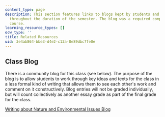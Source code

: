 ```yaml
---
content_type: page
description: This section features links to blogs kept by students and the professor
  throughout the duration of the semester. The blog was a required component of the
  course.
learning_resource_types: []
ocw_type: ''
title: Related Resources
uid: 3e4ab864-bbe3-d4e2-c13a-0e89dbc7fe0e
---
```


Class Blog
----------

There is a community blog for this class (see below). The purpose of the blog is to allow students to work through key ideas and texts for the class in a less formal kind of writing that allows them to see each other's work and comment on it constructively. Blog entries will not be graded individually, but will count collectively as another essay grade as part of the final grade for the class.

[Writing about Nature and Environmental Issues Blog](http://community.livejournal.com/oikos775)